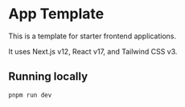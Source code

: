 # App Template

This is a template for starter frontend applications.

It uses Next.js v12, React v17, and Tailwind CSS v3.

## Running locally

```shell
pnpm run dev
```
